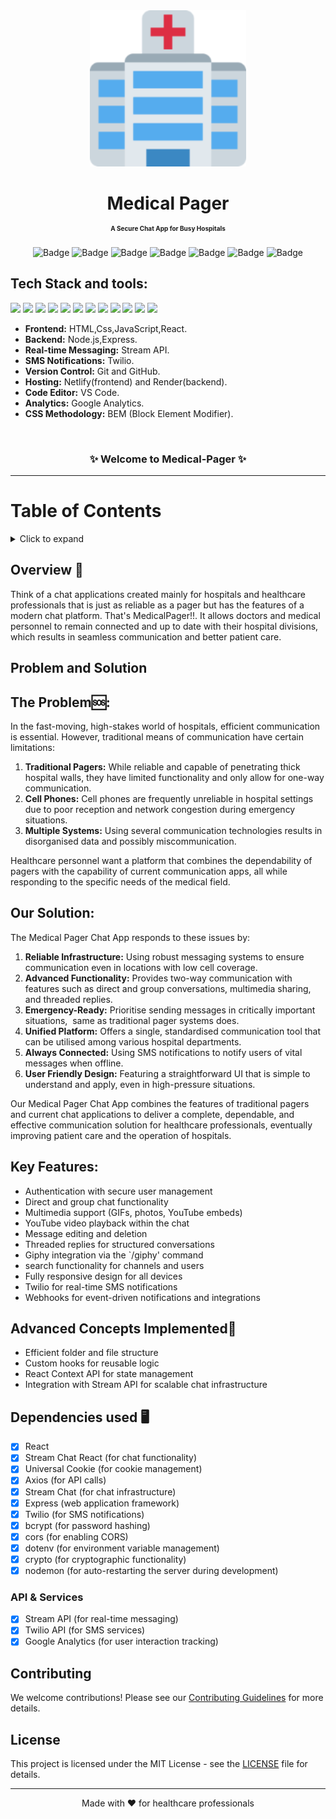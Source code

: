 

<div align="center">
<img width="250px" src="client/public/favicon_io/android-chrome-192x192.png" alt="Medical Pager Chat App Logo">
</div>

<h1 align="center"> Medical Pager <br/> <span style="font-size:10px;">A Secure Chat App for Busy Hospitals</span></h1>


<div align="center">

![Badge](https://img.shields.io/badge/Tech_Stack-MERN-blue)
![Badge](https://img.shields.io/badge/API-Stream-green)
![Badge](https://img.shields.io/badge/Analytics-Google_Analytics-orange)
![Badge](https://img.shields.io/badge/CSS-BEM-lightgrey)
![Badge](https://img.shields.io/badge/SMS-Twilio-red)
![Badge](https://img.shields.io/badge/LICENSE-MIT-purple)
![Badge](https://img.shields.io/badge/Version-1.0-yellow)

</div>

## Tech Stack and tools:
  <span><img src="https://img.shields.io/badge/html5%20-%23E34F26.svg?&style=for-the-badge&logo=html5&logoColor=white"/> 
  <img src="https://img.shields.io/badge/css3%20-%231572B6.svg?&style=for-the-badge&logo=css3&logoColor=white"/>
  <img src="https://img.shields.io/badge/react%20-%2320232a.svg?&style=for-the-badge&logo=react&logoColor=%2361DAFB"/>
  <img src="https://img.shields.io/badge/express%20-%23E34F26.svg?&style=for-the-badge&logo=express&logoColor=white"/>
  <img src="https://img.shields.io/badge/node.js%20-%2343853D.svg?&style=for-the-badge&logo=node.js&logoColor=white"/> 
  <img src="https://img.shields.io/badge/javascript%20-%23323330.svg?&style=for-the-badge&logo=javascript&logoColor=%23F7DF1E"/> 
  <img src="https://img.shields.io/badge/stream%20-%23FF0000.svg?&style=for-the-badge&logo=stream&logoColor=white"/> 
  <img src="https://img.shields.io/badge/twilio%20-%23F22F46.svg?&style=for-the-badge&logo=twilio&logoColor=white"/>
  <img src="https://img.shields.io/badge/github%20-%23121011.svg?&style=for-the-badge&logo=github&logoColor=white"/>
  <img src="https://img.shields.io/badge/netlify%20-%2300C7B7.svg?&style=for-the-badge&logo=netlify&logoColor=white"/>
  <img src="https://img.shields.io/badge/git%20-%23121011.svg?&style=for-the-badge&logo=git&logoColor=green"/> 
  <img src="https://img.shields.io/badge/render%20-%2300A8E8.svg?&style=for-the-badge&logo=render&logoColor=white"/>
  </span>
- **Frontend:** HTML,Css,JavaScript,React.
- **Backend:** Node.js,Express.
- **Real-time Messaging:** Stream API.
- **SMS Notifications:** Twilio.
- **Version Control:** Git and GitHub.
- **Hosting:** Netlify(frontend) and Render(backend).
- **Code Editor:** VS Code.
- **Analytics:** Google Analytics.
- **CSS Methodology:** BEM (Block Element Modifier).

 <br />

   <h3 align="center">✨ Welcome to Medical-Pager ✨ </h3> <hr>

# Table of Contents
<details>
  <summary>Click to expand</summary>
  
  - [Overview](#overview)
  - [Problem and Solution](#problem-and-solution)
  - [Key Features](#key-features)
  - [Advanced Concepts Implemented](#advanced-concepts-implemented)
  - [Dependencies Used](#dependencies-used)
  - [API & Services](#api--services)
  - [Usage Notes](#usage-notes)
  - [Contributing](#contributing)
  - [License](#license)
  
  </details> 

## Overview 🔨
Think of a chat applications created mainly for hospitals and healthcare professionals that is just as reliable as a pager but has the features of a modern chat platform. That's MedicalPager!!. It allows doctors and medical personnel to remain connected and up to date with their hospital divisions, which results in seamless communication and better patient care.

## Problem and Solution

## The Problem🆘:

In the fast-moving, high-stakes world of hospitals, efficient communication is essential. However, traditional means of communication have certain limitations:

1. **Traditional Pagers:** While reliable and capable of penetrating thick hospital walls, they have limited functionality and only allow for one-way communication.
2. **Cell Phones:** Cell phones are frequently unreliable in hospital settings due to poor reception and network congestion during emergency situations.
3. **Multiple Systems:** Using several communication technologies results in disorganised data and possibly miscommunication.

Healthcare personnel want a platform that combines the dependability of pagers with the capability of current communication apps, all while responding to the specific needs of the medical field.

## Our Solution:

The Medical Pager Chat App responds to these issues by:

1. **Reliable Infrastructure:** Using robust messaging systems to ensure communication even in locations with low cell coverage.
2. **Advanced Functionality:** Provides two-way communication with features such as direct and group conversations, multimedia sharing, and threaded replies.
3. **Emergency-Ready:** Prioritise sending messages in critically important situations,  same as traditional pager systems does.
4. **Unified Platform:** Offers a single, standardised communication tool that can be utilised among various hospital departments.
5. **Always Connected:** Using SMS notifications to notify users of vital messages when offline.
6. **User Friendly Design:** Featuring a straightforward UI that is simple to understand and apply, even in high-pressure situations.

Our Medical Pager Chat App combines the features of traditional pagers and current chat applications to deliver a complete, dependable, and effective communication solution for healthcare professionals, eventually improving patient care and the operation of hospitals.

## Key Features:

- Authentication with secure user management
- Direct and group chat functionality
- Multimedia support (GIFs, photos, YouTube embeds)
- YouTube video playback within the chat
- Message editing and deletion
- Threaded replies for structured conversations
- Giphy integration via the `/giphy' command
- search functionality for channels and users
- Fully responsive design for all devices
- Twilio for real-time SMS notifications
- Webhooks for event-driven notifications and integrations

## Advanced Concepts Implemented🧠

- Efficient folder and file structure
- Custom hooks for reusable logic
- React Context API for state management
- Integration with Stream API for scalable chat infrastructure

## Dependencies used 🖥️

- [x] React
- [x] Stream Chat React (for chat functionality)
- [x] Universal Cookie (for cookie management)
- [x] Axios (for API calls)
- [x] Stream Chat (for chat infrastructure)
- [x] Express (web application framework)
- [x] Twilio (for SMS notifications)
- [x] bcrypt (for password hashing)
- [x] cors (for enabling CORS)
- [x] dotenv (for environment variable management)
- [x] crypto (for cryptographic functionality)
- [x] nodemon (for auto-restarting the server during development)

### API & Services
- [x] Stream API (for real-time messaging)
- [x] Twilio API (for SMS services)
- [x] Google Analytics (for user interaction tracking)

## Contributing

We welcome contributions! Please see our [Contributing Guidelines](CONTRIBUTING.md) for more details.

## License

This project is licensed under the MIT License - see the [LICENSE](LICENSE) file for details.

---

<div align="center">
Made with ❤️ for healthcare professionals
</div>
